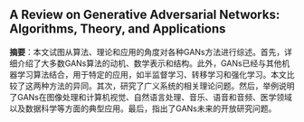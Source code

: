 ## A Review on Generative Adversarial Networks: Algorithms, Theory, and Applications

**摘要**：本文试图从算法、理论和应用的角度对各种GANs方法进行综述。首先，详细介绍了大多数GANs算法的动机、数学表示和结构。此外，GANs已经与其他机器学习算法结合，用于特定的应用，如半监督学习、转移学习和强化学习。本文比较了这两种方法的异同。其次，研究了广义系统的相关理论问题。然后，举例说明了GANs在图像处理和计算机视觉、自然语言处理、音乐、语音和音频、医学领域以及数据科学等方面的典型应用。最后，指出了GANs未来的开放研究问题。